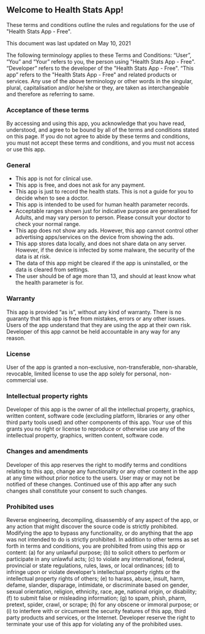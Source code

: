 ## Welcome to Health Stats App!

These terms and conditions outline the rules and regulations for the use of "Health Stats App - Free".

This document was last updated on May 10, 2021

The following terminology applies to these Terms and Conditions: 
“User”, “You” and “Your” refers to you, the person using "Health Stats App - Free". 
“Developer” refers to the developer of the "Health Stats App - Free". 
“This app” refers to the "Health Stats App - Free" and related products or services. 
Any use of the above terminology or other words in the singular, plural, capitalisation and/or he/she or they, are taken as interchangeable and therefore as referring to same.

### Acceptance of these terms

By accessing and using this app, you acknowledge that you have read, understood, and agree to be bound by all of the terms and conditions stated on this page. If you do not agree to abide by these terms and conditions, you must not accept these terms and conditions, and you must not access or use this app.

### General

- This app is not for clinical use.
- This app is free, and does not ask for any payment.
- This app is just to record the health stats. This is not a guide for you to decide when to see a doctor.
- This app is intended to be used for human health parameter records.
- Acceptable ranges shown just for indicative purpose are generalised for Adults, and may vary person to person. Please consult your doctor to check your normal range.
- This app does not show any ads. However, this app cannot control other advertising apps/services on the device from showing the ads.
- This app stores data locally, and does not share data on any server. However, if the device is infected by some malware, the security of the data is at risk.
- The data of this app might be cleared if the app is uninstalled, or the data is cleared from settings.
- The user should be of age more than 13, and should at least know what the health parameter is for.

### Warranty

This app is provided “as is”, without any kind of warranty. There is no guaranty that this app is free from mistakes, errors or any other issues. Users of the app understand that they are using the app at their own risk. Developer of this app cannot be held accountable in any way for any reason.

### License

User of the app is granted a non-exclusive, non-transferable, non-sharable, revocable, limited license to use the app solely for personal, non-commercial use.

### Intellectual property rights

Developer of this app is the owner of all the intellectual property, graphics, written content, software code (excluding platform, libraries or any other third party tools used) and other components of this app. Your use of this grants you no right or license to reproduce or otherwise use any of the intellectual property, graphics, written content, software code.

### Changes and amendments

Developer of this app reserves the right to modify terms and conditions relating to this app, change any functionality  or any other content in the app at any time without prior notice to the users. User may or may not be notified of these changes. Continued use of this app after any such changes shall constitute your consent to such changes.

### Prohibited uses

Reverse engineering, decompiling, disassembly of any aspect of the app, or any action that might discover the source code is strictly prohibited. Modifying the app to bypass any functionality, or do anything that the app was not intended to do is strictly prohibited.
In addition to other terms as set forth in terms and conditions, you are prohibited from using this app or content: (a) for any unlawful purpose; (b) to solicit others to perform or participate in any unlawful acts; (c) to violate any international, federal, provincial or state regulations, rules, laws, or local ordinances; (d) to infringe upon or violate developer’s intellectual property rights or the intellectual property rights of others; (e) to harass, abuse, insult, harm, defame, slander, disparage, intimidate, or discriminate based on gender, sexual orientation, religion, ethnicity, race, age, national origin, or disability; (f) to submit false or misleading information; (g) to spam, phish, pharm, pretext, spider, crawl, or scrape; (h) for any obscene or immoral purpose; or (i) to interfere with or circumvent the security features of this app, third party products and services, or the Internet. 
Developer reserve the right to terminate your use of this app for violating any of the prohibited uses.

